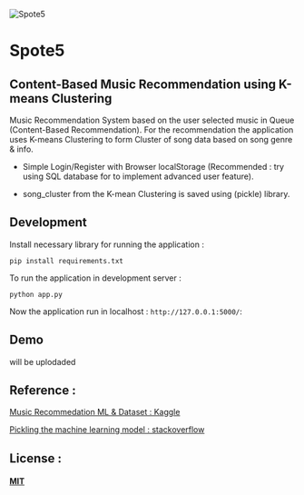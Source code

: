 
![Spote5](https://user-images.githubusercontent.com/99715784/203837185-2c5e8104-2e71-4705-b9c5-50354d67d044.png)


# Spote5
## Content-Based Music Recommendation using K-means Clustering 

Music Recommendation System based on the user selected music in Queue (Content-Based Recommendation). For the recommendation the application uses K-means Clustering to form Cluster of song data based on song genre & info. 

* Simple Login/Register with Browser localStorage (Recommended : try using SQL database for to implement advanced user feature).

* song_cluster from the K-mean Clustering is saved using (pickle) library.


## Development

Install necessary library for running the application :
```
pip install requirements.txt
```

To run the application in development server :
```
python app.py
```
Now the application run in localhost : `http://127.0.0.1:5000/`:


## Demo

will be uplodaded

## Reference :
[Music Recommedation ML & Dataset : Kaggle](https://www.kaggle.com/code/vatsalmavani/music-recommendation-system-using-spotify-dataset)

[Pickling the machine learning model : stackoverflow](https://stackoverflow.com/questions/4530611/saving-and-loading-objects-and-using-pickle)

## License : 
#### [MIT](https://choosealicense.com/licenses/mit/)

